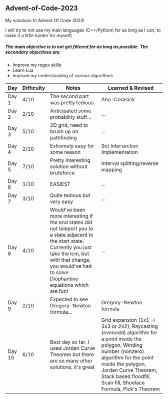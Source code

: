 ## Advent-of-Code-2023

My solutions to Advent Of Code 2023!

I will try to not use my main languages (C++/Python) for as long as I can, to make it a little harder for myself)

##### The main objective is to not get filtered for as long as possible. The secondary objectives are:
* Improve my regex skills
* Learn Lua
* Improve my understanding of various algorithms

| Day       | Difficulty   | Notes                                            | Learned & Revised                  |
| --------- | ------------ | ------------------------------------------------ | ---------------------------------  |
| Day 1     | 4/10         | The second part was pretty tedious               | Aho-Corasick                       |
| Day 2     | 2/10         | Anticipated some probability stuff...            | ...                                |
| Day 3     | 5/10         | 2D grid, need to brush up on pathfinding         | ...                                |
| Day 4     | 2/10         | Extremely easy for some reason                   | Set Intersection Implementation    |
| Day 5     | 7/10         | Pretty interesting solution without bruteforce   | Interval splitting/reverse mapping |
| Day 6     | 1/10         | EASIEST                                          | ...                                |
| Day 7     | 3/10         | Quite tedious but very easy                      | ...                                |
| Day 8     | 4/10         | Would've been more interesting if the end states did not teleport you to a state adjacent to the start state. Currently you just take the lcm, but with that change, you would've had to solve Diophantine equations which are fun! | ...                               |
| Day 9     | 2/10         | Expected to see Gregory-Newton formula...        | Gregory-Newton formula             |
| Day 10    | 6/10         | Best day so far. I used Jordan Curve Theorem but  there are so many other solutions, it's great | Grid expansion (1x1 -> 3x3 or 2x2), Raycasting (evenodd) algorithm for a point inside the polygon, Winding number (nonzero) algorithm for the point inside the polygon, Jordan Curve Theorem, Stack based floodfill, Scan fill, Shoelace Formula, Pick's Theorem |
